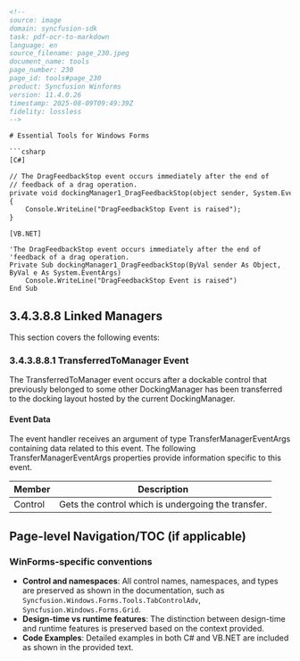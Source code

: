 ```html
<!-- 
source: image
domain: syncfusion-sdk
task: pdf-ocr-to-markdown
language: en
source_filename: page_230.jpeg
document_name: tools
page_number: 230
page_id: tools#page_230
product: Syncfusion Winforms
version: 11.4.0.26
timestamp: 2025-08-09T09:49:39Z
fidelity: lossless
-->

# Essential Tools for Windows Forms

```csharp
[C#]

// The DragFeedbackStop event occurs immediately after the end of
// feedback of a drag operation.
private void dockingManager1_DragFeedbackStop(object sender, System.EventArgs e)
{
    Console.WriteLine("DragFeedbackStop Event is raised");
}
```

```vbnet
[VB.NET]

'The DragFeedbackStop event occurs immediately after the end of
'feedback of a drag operation.
Private Sub dockingManager1_DragFeedbackStop(ByVal sender As Object, ByVal e As System.EventArgs)
    Console.WriteLine("DragFeedbackStop Event is raised")
End Sub
```

## 3.4.3.8.8 Linked Managers

This section covers the following events:

### 3.4.3.8.8.1 TransferredToManager Event

The TransferredToManager event occurs after a dockable control that previously belonged to some other DockingManager has been transferred to the docking layout hosted by the current DockingManager.

#### Event Data

The event handler receives an argument of type TransferManagerEventArgs containing data related to this event. The following TransferManagerEventArgs properties provide information specific to this event.

| Member   | Description                                        |
|----------|----------------------------------------------------|
| Control  | Gets the control which is undergoing the transfer. |

## Page-level Navigation/TOC (if applicable)

### WinForms-specific conventions

- **Control and namespaces**: All control names, namespaces, and types are preserved as shown in the documentation, such as `Syncfusion.Windows.Forms.Tools.TabControlAdv`, `Syncfusion.Windows.Forms.Grid`.
- **Design-time vs runtime features**: The distinction between design-time and runtime features is preserved based on the context provided.
- **Code Examples**: Detailed examples in both C# and VB.NET are included as shown in the provided text.

<!-- tags: [Syncfusion Winforms, DockingManager, Events, TransferredToManager, TransferManagerEventArgs] keywords: [DockingManager, TransferManagerEventArgs, TransferredToManager, DragFeedbackStop, C#, VB.NET] -->
```
